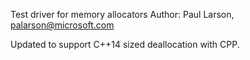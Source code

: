 Test driver for memory allocators
Author: Paul Larson, palarson@microsoft.com

Updated to support C++14 sized deallocation with CPP.
